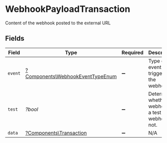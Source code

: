 # WebhookPayloadTransaction

Content of the webhook posted to the external URL


## Fields

| Field                                                                               | Type                                                                                | Required                                                                            | Description                                                                         |
| ----------------------------------------------------------------------------------- | ----------------------------------------------------------------------------------- | ----------------------------------------------------------------------------------- | ----------------------------------------------------------------------------------- |
| `event`                                                                             | [?Components\WebhookEventTypeEnum](../../Models/Components/WebhookEventTypeEnum.md) | :heavy_minus_sign:                                                                  | Type of event that triggered the webhook.                                           |
| `test`                                                                              | *?bool*                                                                             | :heavy_minus_sign:                                                                  | Determines whether the webhook is a test webhook or not.                            |
| `data`                                                                              | [?Components\Transaction](../../Models/Components/Transaction.md)                   | :heavy_minus_sign:                                                                  | N/A                                                                                 |